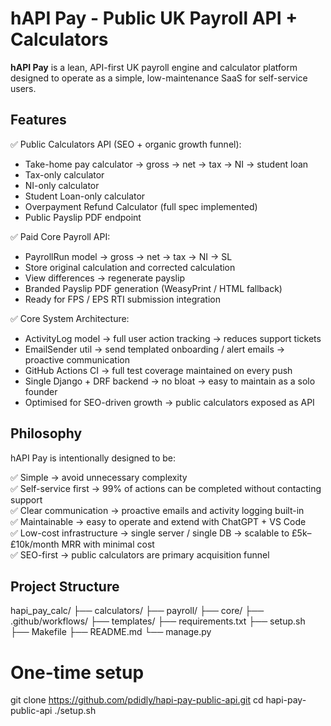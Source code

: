 # hAPI Pay - Public UK Payroll API + Calculators

**hAPI Pay** is a lean, API-first UK payroll engine and calculator platform designed to operate as a simple, low-maintenance SaaS for self-service users.

## Features

✅ Public Calculators API (SEO + organic growth funnel):

- Take-home pay calculator → gross → net → tax → NI → student loan
- Tax-only calculator
- NI-only calculator
- Student Loan-only calculator
- Overpayment Refund Calculator (full spec implemented)
- Public Payslip PDF endpoint

✅ Paid Core Payroll API:

- PayrollRun model → gross → net → tax → NI → SL
- Store original calculation and corrected calculation
- View differences → regenerate payslip
- Branded Payslip PDF generation (WeasyPrint / HTML fallback)
- Ready for FPS / EPS RTI submission integration

✅ Core System Architecture:

- ActivityLog model → full user action tracking → reduces support tickets
- EmailSender util → send templated onboarding / alert emails → proactive communication
- GitHub Actions CI → full test coverage maintained on every push
- Single Django + DRF backend → no bloat → easy to maintain as a solo founder
- Optimised for SEO-driven growth → public calculators exposed as API

## Philosophy

hAPI Pay is intentionally designed to be:

✅ Simple → avoid unnecessary complexity  
✅ Self-service first → 99% of actions can be completed without contacting support  
✅ Clear communication → proactive emails and activity logging built-in  
✅ Maintainable → easy to operate and extend with ChatGPT + VS Code  
✅ Low-cost infrastructure → single server / single DB → scalable to £5k–£10k/month MRR with minimal cost  
✅ SEO-first → public calculators are primary acquisition funnel  

## Project Structure
hapi_pay_calc/
├── calculators/
├── payroll/
├── core/
├── .github/workflows/
├── templates/
├── requirements.txt
├── setup.sh
├── Makefile
├── README.md
└── manage.py

# One-time setup
git clone https://github.com/pdidly/hapi-pay-public-api.git
cd hapi-pay-public-api
./setup.sh

